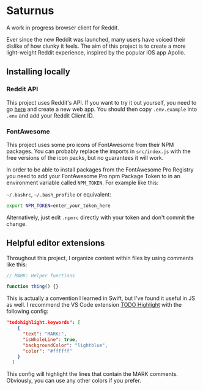 # Saturnus

A work in progress browser client for Reddit.

Ever since the new Reddit was launched, many users have voiced their dislike of how clunky it feels. The aim of this project is to create a more light-weight Reddit experience, inspired by the popular iOS app Apollo.

## Installing locally

### Reddit API

This project uses Reddit's API. If you want to try it out yourself, you need to go [here](https://ssl.reddit.com/prefs/apps/) and create a new web app. You should then copy `.env.example` into `.env` and add your Reddit Client ID.

### FontAwesome

This project uses some pro icons of FontAwesome from their NPM packages. You can probably replace the imports in `src/index.js` with the free versions of the icon packs, but no guarantees it will work.

In order to be able to install packages from the FontAwesome Pro Registry you need to add your FontAwesome Pro npm Package Token to in an environment variable called `NPM_TOKEN`. For example like this:

`~/.bashrc`, `~/.bash_profile` or equivalent:

```bash
export NPM_TOKEN=enter_your_token_here
```

Alternatively, just edit `.npmrc` directly with your token and don't commit the change.

## Helpful editor extensions

Throughout this project, I organize content within files by using comments like this:

```js
// MARK: Helper functions

function thing() {}
```

This is actually a convention I learned in Swift, but I've found it useful in JS as well. I recommend the VS Code extension [TODO Highlight](https://marketplace.visualstudio.com/items?itemName=wayou.vscode-todo-highlight) with the following config:

```json
"todohighlight.keywords": [
    {
      "text": "MARK:",
      "isWholeLine": true,
      "backgroundColor": "lightblue",
      "color": "#ffffff"
    }
  ]
```

This config will highlight the lines that contain the MARK comments. Obviously, you can use any other colors if you prefer.
